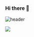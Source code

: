 ### Hi there 👋
![header](https://capsule-render.vercel.app/api?type=cylinder&color=000000&height=150&section=header&text=ㄹㄹㄹㄹㄹ&fontColor=ffffff&fontSize=70&animation=fadeIn&fontAlignY=55)



<img src="https://img.shields.io/badge/Java-007396?style=flat&logo=JAVA&logoColor=white"/>
